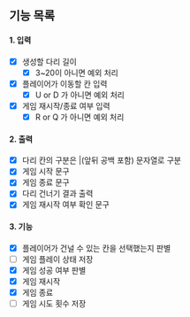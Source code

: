 ## 기능 목록

#### 1. 입력
- [x] 생성할 다리 길이
  - [x] 3~20이 아니면 예외 처리
- [x] 플레이어가 이동할 칸 입력
  - [x] U or D 가 아니면 예외 처리
- [x] 게임 재시작/종료 여부 입력
  - [x] R or Q 가 아니면 예외 처리

#### 2. 출력
- [x] 다리 칸의 구분은 |(앞뒤 공백 포함) 문자열로 구분
- [x] 게임 시작 문구
- [x] 게임 종료 문구
- [x] 다리 건너기 결과 출력
- [x] 게임 재시작 여부 확인 문구

#### 3. 기능
- [x] 플레이어가 건널 수 있는 칸을 선택했는지 판별
- [ ] 게임 플레이 상태 저장
- [x] 게임 성공 여부 판별
- [x] 게임 재시작
- [x] 게임 종료
- [ ] 게임 시도 횟수 저장